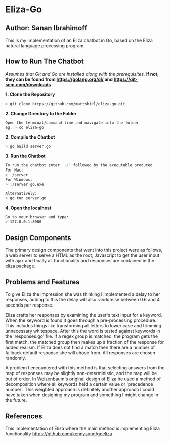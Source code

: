 # Eliza-Go

## Author: Sanan Ibrahimoff


This is my implementation of an Eliza chatbot in Go, based on the Eliza natural language processing program. 

## How to Run The Chatbot

*Assumes that Git and Go are installed along with the prerequisites.*
**If not, they can be found from https://golang.org/dl/ and https://git-scm.com/downloads**

**1. Clone the Repository**
```bash
> git clone https://github.com/mattshiel/eliza-go.git
```
**2. Change Directory to the Folder**

```bash
Open the terminal/command line and navigate into the folder 
eg. > cd eliza-go
```

**2. Compile the Chatbot**

```bash
> go build server.go
```

**3. Run the Chatbot**

```bash
To run the chatbot enter './' followed by the executable produced
For Mac:
> ./server
For Windows:
> ./server.go.exe

Alternatively:
> go run server.go
```

**4. Open the localhost**
```bash
Go to your browser and type:
> 127.0.0.1:8080
```

## Design Components

The primary design components that went into this project were as follows, a web server to serve a HTML as the root, Javascript to get the user input with ajax and finally all functionality and responses are contained in the eliza package.


## Problems and Features

To give Eliza the impression she was thinking I implemented a delay to her responses, adding to this the delay will also randomise between 0.6 and 4 seconds per response. 

Eliza crafts her responses by examining the user's text input for a keyword. When the keyword is found it goes through a pre-processing procedure. This includes things like transforming all letters to lower case and trimming unnecessary whitespace. After this the word is tested against keywords in the 'responses.go' file. If a regex group is matched, the program gets the first match, the matched group then makes up a fraction of the response for added realism.
If Eliza does not find a match then there are a number of fallback default response she will chose from. All responses are chosen randomly.

A problem I encountered with this method is that selecting answers from the map of responses may be slightly non-deterministic, and the map will be out of order. In Weizenbaum's original design of Eliza he used a method of decomposition where all keywords held a certain value or 'precedence number'. This weighted approach is definitely another approach I could have taken when designing my program and something I might change in the future.


## References

This implementation of Eliza where the main method is implementing Eliza functionality https://github.com/kennysong/goeliza

